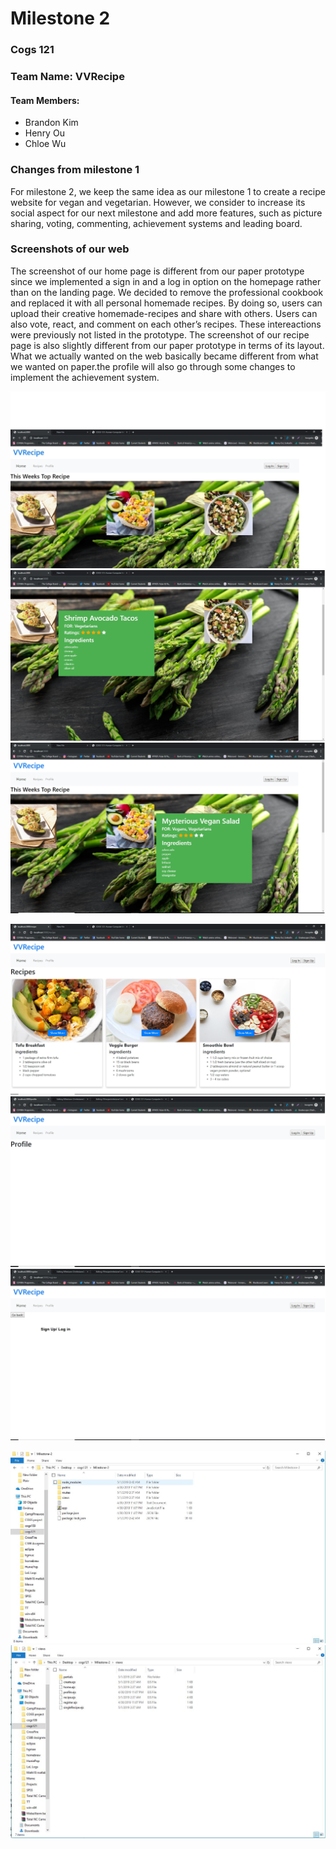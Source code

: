 # Milestone 2

### Cogs 121
### Team Name: VVRecipe
#### Team Members:
* Brandon Kim 
* Henry Ou 
* Chloe Wu

### Changes from milestone 1
For milestone 2, we keep the same idea as our milestone 1 to create a recipe website for vegan and vegetarian. However, 
we consider to increase its social aspect for our next milestone and add more features, such as picture sharing,
voting, commenting, achievement systems and leading board. 

### Screenshots of our web
The screenshot of our home page is different from our paper prototype since we implemented a 
sign in and a log in option on the homepage rather than on the landing page. We decided to remove the 
professional cookbook and replaced it with all personal homemade recipes. 
By doing so, users can upload their creative homemade-recipes and share with others. 
Users can also vote, react, and comment on each other’s recipes. These intereactions were previously not listed in the prototype.
The screenshot of our recipe page is also slightly different from our paper prototype in terms of its layout. 
What we actually wanted on the web basically became different from what we wanted on paper.the profile will also go through some changes to implement the achievement system.

![Home 1](https://github.com/aaerok/Milestone-2/blob/master/homepage1.jpg)
![Home 2](https://github.com/aaerok/Milestone-2/blob/master/homepage2.jpg)
![Home 3](https://github.com/aaerok/Milestone-2/blob/master/homepage3.jpg)

![Recipe](https://github.com/aaerok/Milestone-2/blob/master/Recipe1.jpg)
![Profile](https://github.com/aaerok/Milestone-2/blob/master/profile.jpg)
![signon/login](https://github.com/aaerok/Milestone-2/blob/master/signup-login.jpg)

![files1](https://github.com/aaerok/Milestone-2/blob/master/ms2md-2.JPG)
![files2](https://github.com/aaerok/Milestone-2/blob/master/ms2md-2-2.JPG)
